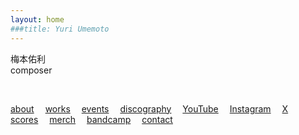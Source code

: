 ```yaml
---
layout: home
###title: Yuri Umemoto
---
```

<div class="stretched">
  
梅本佑利<br>
composer

<br>

[about](/about)&emsp;
[works](/works/)&emsp;
[events](/events/)&emsp;
[discography](/discography/)&emsp;
[YouTube](https://www.youtube.com/@YuriUmemoto)&emsp;
[Instagram](https://www.instagram.com/yuri_umemoto)&emsp;
[X](https://x.com/yuriumemoto)&emsp;
[scores](/scores)&emsp;
[merch](https://yuriumemoto.bandcamp.com/merch/)&emsp;
[bandcamp](https://yuriumemoto.bandcamp.com/)&emsp;
[contact](/contact)

</div>
